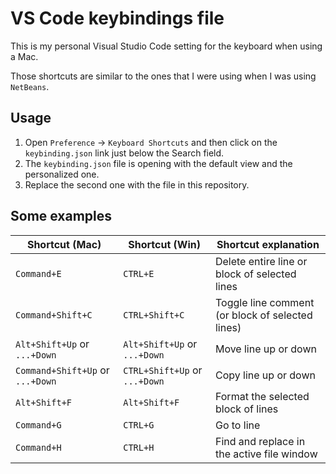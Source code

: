 # VS Code keybindings file

This is my personal Visual Studio Code setting for the keyboard when using a Mac.

Those shortcuts are similar to the ones that I were using when I was using `NetBeans`.

## Usage

1. Open `Preference` -> `Keyboard Shortcuts` and then click on the `keybinding.json` link just below the Search field.
2. The `keybinding.json` file is opening with the default view and the personalized one.
3. Replace the second one with the file in this repository.

## Some examples

| Shortcut (Mac) | Shortcut (Win) | Shortcut explanation |
|---------------|---------------|-----------|
| `Command+E` | `CTRL+E` | Delete entire line or block of selected lines |
| `Command+Shift+C` | `CTRL+Shift+C` | Toggle line comment (or block of selected lines) |
| `Alt+Shift+Up` or `...+Down` | `Alt+Shift+Up` or `...+Down` | Move line up or down |
| `Command+Shift+Up` or `...+Down` | `CTRL+Shift+Up` or `...+Down` | Copy line up or down |
| `Alt+Shift+F` | `Alt+Shift+F` | Format the selected block of lines |
| `Command+G` | `CTRL+G` | Go to line |
| `Command+H` | `CTRL+H` | Find and replace in the active file window |
